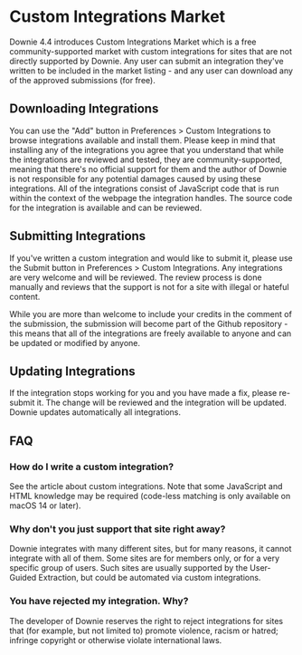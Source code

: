 
# Custom Integrations Market

Downie 4.4 introduces Custom Integrations Market which is a free community-supported market with custom integrations for sites that are not directly supported by Downie. Any user can submit an integration they've written to be included in the market listing - and any user can download any of the approved submissions (for free).

## Downloading Integrations

You can use the "Add" button in Preferences > Custom Integrations to browse integrations available and install them. Please keep in mind that installing any of the integrations you agree that you understand that while the integrations are reviewed and tested, they are community-supported, meaning that there's no official support for them and the author of Downie is not responsible for any potential damages caused by using these integrations. All of the integrations consist of JavaScript code that is run within the context of the webpage the integration handles. The source code for the integration is available and can be reviewed.

## Submitting Integrations

If you've written a custom integration and would like to submit it, please use the Submit button in Preferences > Custom Integrations. Any integrations are very welcome and will be reviewed. The review process is done manually and reviews that the support is not for a site with illegal or hateful content.

While you are more than welcome to include your credits in the comment of the submission, the submission will become part of the Github repository - this means that all of the integrations are freely available to anyone and can be updated or modified by anyone.

## Updating Integrations

If the integration stops working for you and you have made a fix, please re-submit it. The change will be reviewed and the integration will be updated. Downie updates automatically all integrations.

## FAQ

### How do I write a custom integration?

See the article about custom integrations. Note that some JavaScript and HTML knowledge may be required (code-less matching is only available on macOS 14 or later).

### Why don't you just support that site right away?

Downie integrates with many different sites, but for many reasons, it cannot integrate with all of them. Some sites are for members only, or for a very specific group of users. Such sites are usually supported by the User-Guided Extraction, but could be automated via custom integrations.

### You have rejected my integration. Why?

The developer of Downie reserves the right to reject integrations for sites that (for example, but not limited to) promote violence, racism or hatred; infringe copyright or otherwise violate international laws.